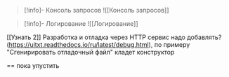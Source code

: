 >[!info]- Консоль запросов
> ![[Консоль запросов]]

>[!info]- Логирование
> ![[Логирование]]

[[Узнать 2]]
Разработка и отладка через HTTP сервис надо добавлять? (https://uitxt.readthedocs.io/ru/latest/debug.html), по примеру "Сгенирировать отладочный файл" кладет конструктор

==
пока упустить
